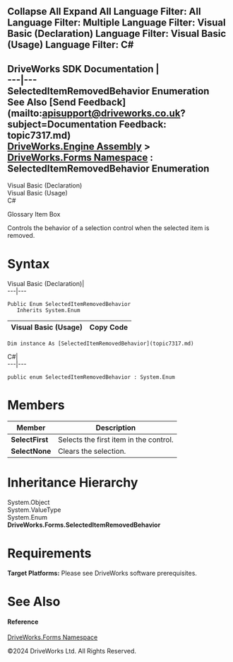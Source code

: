        

 Collapse All Expand All  Language Filter: All  Language Filter: Multiple  Language Filter: Visual Basic (Declaration) Language Filter: Visual Basic (Usage) Language Filter: C#  
---  
DriveWorks SDK Documentation  |   
---|---  
SelectedItemRemovedBehavior Enumeration   
See Also [Send Feedback](mailto:apisupport@driveworks.co.uk?subject=Documentation Feedback: topic7317.md)  
[DriveWorks.Engine Assembly](topic2156.md) > [DriveWorks.Forms Namespace](topic7266.md) : SelectedItemRemovedBehavior Enumeration  
---  
  
Visual Basic (Declaration)    
Visual Basic (Usage)    
C# 

Glossary Item Box

Controls the behavior of a selection control when the selected item is removed. 

# Syntax

Visual Basic (Declaration)|   
---|---  
      
    
    Public Enum SelectedItemRemovedBehavior 
       Inherits System.Enum  
  
Visual Basic (Usage)| Copy Code  
---|---  
      
    
    Dim instance As [SelectedItemRemovedBehavior](topic7317.md)  
  
C#|   
---|---  
      
    
    public enum SelectedItemRemovedBehavior : System.Enum   
  
# Members

Member| Description  
---|---  
**SelectFirst**|  Selects the first item in the control.  
**SelectNone**|  Clears the selection.  
  
# Inheritance Hierarchy

System.Object  
System.ValueType  
System.Enum  
**DriveWorks.Forms.SelectedItemRemovedBehavior**  


# Requirements

**Target Platforms:** Please see DriveWorks software prerequisites.

# See Also

#### Reference

[DriveWorks.Forms Namespace](topic7266.md)

©2024 DriveWorks Ltd. All Rights Reserved.

